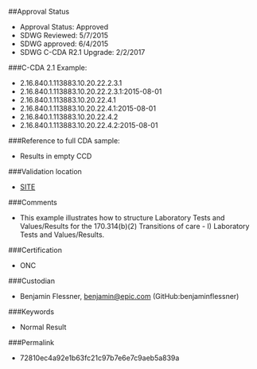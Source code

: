##Approval Status 

* Approval Status: Approved
* SDWG Reviewed: 5/7/2015
* SDWG approved: 6/4/2015
* SDWG C-CDA R2.1 Upgrade: 2/2/2017

###C-CDA 2.1 Example: 


* 2.16.840.1.113883.10.20.22.2.3.1
* 2.16.840.1.113883.10.20.22.2.3.1:2015-08-01
* 2.16.840.1.113883.10.20.22.4.1
* 2.16.840.1.113883.10.20.22.4.1:2015-08-01
* 2.16.840.1.113883.10.20.22.4.2
* 2.16.840.1.113883.10.20.22.4.2:2015-08-01

###Reference to full CDA sample:
* Results in empty CCD



###Validation location

* [SITE](https://sitenv.org/c-cda-validator)



###Comments

* This example illustrates how to structure Laboratory Tests and Values/Results for the 170.314(b)(2) Transitions of care - I) Laboratory Tests and Values/Results.

###Certification
* ONC

###Custodian

* Benjamin Flessner, benjamin@epic.com (GitHub:benjaminflessner)

###Keywords

* Normal Result

###Permalink 

* 72810ec4a92e1b63fc21c97b7e6e7c9aeb5a839a